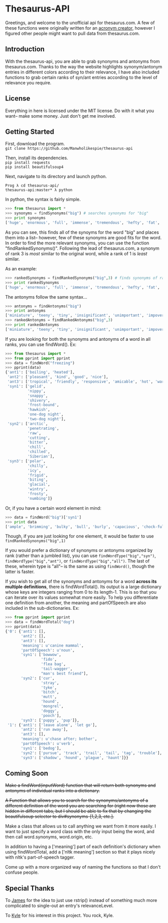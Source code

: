 # Thesaurus-API
Greetings, and welcome to the unofficial api for thesaurus.com. A few of these functions were originally written for an [acronym creator](https://github.com/Manwholikespie/backronym), however I figured other people might want to pull data from thesaurus.com.

## Introduction
With the thesaurus-api, you are able to grab synonyms and antonyms from thesaurus.com. Thanks to the way the website highlights synonym/antonym entries in different colors according to their relevance, I have also included functions to grab certain ranks of syn/ant entries according to the level of relevance you require.

## License
Everything in here is licensed under the MIT license. Do with it what you want– make some money. Just don't get me involved.

## Getting Started
First, download the program.  
`git clone https://github.com/Manwholikespie/thesaurus-api`  

Then, install its dependencies.  
`pip install requests`  
`pip install beautifulsoup4`  

Next, navigate to its directory and launch python. 

```fish
Prog λ cd thesaurus-api/
thesaurus-api:master* λ python
```

In python, the syntax is fairly simple.  

```python
>>> from thesaurus import *
>>> synonyms = findSynonyms("big") # searches synonyms for "big"
>>> print synonyms
['huge', 'enormous', 'full', 'immense', 'tremendous', 'hefty', 'fat', 'colossal', 'sizable', 'substantial', 'massive', 'gigantic', 'considerable', 'vast', 'ample', 'brimming', 'bulky', 'bull', 'burly', 'capacious', 'chock-full', 'commodious', 'copious', 'crowded', 'extensive', 'hulking', 'humongous', 'husky', 'jumbo', 'mammoth', 'monster', 'packed', 'ponderous', 'prodigious', 'roomy', 'spacious', 'strapping', 'stuffed', 'voluminous', 'whopper', 'whopping', 'awash', 'heavyweight', 'walloping', 'a whale of a', 'heavy-duty', 'mondo', 'oversize', 'super colossal', 'thundering']
```
As you can see, this finds all of the synoyms for the word "big" and places them into a list– however, few of these synonyms are good fits for the word. In order to find the more relevant synonyms, you can use the function "findRankedSynonyms()". Following the lead of thesaurus.com, a synonym of rank 3 is *most* similar to the original word, while a rank of 1 is *least* similar.

As an example:

```python
>>> rankedSynonyms = findRankedSynonyms("big",3) # finds synonyms of rank 3.
>>> print rankedSynonyms
['huge', 'enormous', 'full', 'immense', 'tremendous', 'hefty', 'fat', 'colossal', 'sizable', 'substantial', 'massive', 'gigantic', 'considerable', 'vast']
```

The antonyms follow the same syntax...

```python
>>> antonyms = findAntonyms("big")
>>> print antonyms
['miniature', 'teeny', 'tiny', 'insignificant', 'unimportant', 'impoverished', 'inconsiderable', 'blah', 'adolescent', 'baby', 'babyish', 'infantile', 'juvenile', 'selfish', 'ungenerous', 'little', 'minute', 'small', 'slight', 'thin', 'poor', 'bland', 'dull', 'infant', 'ungiving', 'humble', 'shy', 'unconfident', 'itsy']
>>> rankedAntonyms = findRankedAntonyms("big",3)
>>> print rankedAntonyms
['miniature', 'teeny', 'tiny', 'insignificant', 'unimportant', 'impoverished', 'inconsiderable', 'little', 'minute', 'small', 'slight', 'thin', 'poor']
```  

If you are looking for both the synonyms and antonyms of a word in all ranks, you can use findWord(). Ex:

```python
>>> from thesaurus import *
>>> from pprint import pprint
>>> data = findWord("freezing")
>>> pprint(data)
{'ant1': ['boiling', 'heated'],
 'ant2': ['pleasant', 'kind', 'good', 'nice'],
 'ant3': ['tropical', 'friendly', 'responsive', 'amicable', 'hot', 'warm'],
 'syn1': ['gelid',
          'nippy',
          'snappy',
          'shivery',
          'frost-bound',
          'hawkish',
          'one-dog night',
          'two-dog night'],
 'syn2': ['arctic',
          'penetrating',
          'raw',
          'cutting',
          'bitter',
          'chill',
          'chilled',
          'Siberian'],
 'syn3': ['polar',
          'chilly',
          'icy',
          'frigid',
          'biting',
          'glacial',
          'wintry',
          'frosty',
          'numbing']}
```  

Or, if you have a certain word element in mind:

```python
>>> data = findWord("big")['syn1']
>>> print data
['ample', 'brimming', 'bulky', 'bull', 'burly', 'capacious', 'chock-full', 'commodious', 'copious', 'crowded', 'extensive', 'hulking', 'humongous', 'husky', 'jumbo', 'mammoth', 'monster', 'packed', 'ponderous', 'prodigious', 'roomy', 'spacious', 'strapping', 'stuffed', 'voluminous', 'whopper', 'whopping', 'awash', 'heavyweight', 'walloping', 'a whale of a', 'heavy-duty', 'mondo', 'oversize', 'super colossal', 'thundering']
```  

Though, if you are just looking for one element, it would be faster to use `findRankedSynonyms("big",1)`  

If you would prefer a dictionary of synonyms or antonyms organized by rank (rather than a jumbled list), you can use `findWordType("big","syn")`, `findWordType("big","ant")`, or `findWordType("big","all")`. The last of these, wherein type is "all"– is the same as using `findWord()`, though the latter is faster.  

If you wish to get all of the synonyms and antonyms for a word **across its multiple definitions**, there is findWordTotal(). Its output is a large dictionary whose keys are integers ranging from 0 to its length-1. This is so that you can iterate over its values somewhat more easily. To help you differentiate one definition from another, the meaning and partOfSpeech are also included in the sub-dictionaries.
Ex:

```python
>>> from pprint import pprint
>>> data = findWordTotal("dog")
>>> pprint(data)
{'0': {'ant1': [],
       'ant2': [],
       'ant3': [],
       'meaning': u'canine mammal',
       'partOfSpeech': u'noun',
       'syn1': ['bowwow',
                'fido',
                'flea bag',
                'tail-wagger',
                "man's best friend"],
       'syn2': ['cur',
                'stray',
                'tyke',
                'bitch',
                'mutt',
                'hound',
                'mongrel',
                'doggy',
                'pooch'],
       'syn3': ['puppy', 'pup']},
 '1': {'ant1': ['leave alone', 'let go'],
       'ant2': ['run away'],
       'ant3': [],
       'meaning': u'chase after; bother',
       'partOfSpeech': u'verb',
       'syn1': ['bedog'],
       'syn2': ['pursue', 'track', 'trail', 'tail', 'tag', 'trouble'],
       'syn3': ['shadow', 'hound', 'plague', 'haunt']}}
```

## Coming Soon
~~Make a findWord(inputWord) function that will return both synonyms and antonyms of individual ranks into a dictionary.~~

~~A Function that allows you to search for the synonyms/antonyms of a different definition of the word you are searching for (right now those are hidden in different tabs, but I should be able to fix that by changing the beautifulsoup selector to div#synonyms-[1,2,3, etc.].~~

Make a class that allows us to call anything we want from it more easily. I want to just specify a word class with the only input being the word, and then call word.synonyms, word.origin, etc.

In addition to having a ['meaning'] part of each definition's dictionary when using findWordTotal, add a ['nltk meaning'] section so that it plays nicely with nltk's part-of-speech tagger.

Come up with a more organized way of naming the functions so that I don't confuse people.

## Special Thanks
To [James](https://github.com/jaykm/) for the idea to just use rstrip() instead of something much more complicated to single-out an entry's relevanceLevel.

To [Kyle](https://github.com/AFishNamedFish) for his interest in this project. You rock, Kyle.